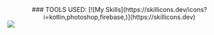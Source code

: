 <center>
### TOOLS USED:
[![My Skills](https://skillicons.dev/icons?i=kotlin,photoshop,firebase,)](https://skillicons.dev)
</center>
<a href="https://github.com/MarlonGarciaBermejo/HiLoCardGameApp/graphs/contributors">
  <img src="https://contrib.rocks/image?repo=MarlonGarciaBermejo/HiLoCardGameApp" />
</a>

